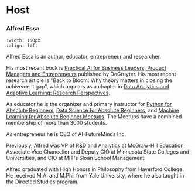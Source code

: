 # Host


### Alfred Essa

```{image} /images/alfredessa.jpg
:width: 150px
:align: left
```

Alfred Essa is an author, educator, entrepreneur and researcher. 

His most recent book is [Practical AI for Business Leaders, Product Managers and Entrepreneurs](https://www.amazon.com/Practical-Business-Leaders-Managers-Entrepreneurs/dp/1501514644) published by DeGruyter. His most recent research article is "Back to Bloom: Why theory matters in closing the achivement gap", which appears as a chapter in [Data Analytics and Adaptive Learning: Research Perspectives](https://www.amazon.com/Analytics-Adaptive-Learning-Patsy-Moskal/dp/1032154705). 

As educator he is the organizer and primary instructor for [Python for Absolute Beginners](https://www.meetup.com/python-for-absolute-beginners/), [Data Science for Absolute Beginners](https://www.meetup.com/data-science-for-absolute-beginners/), and [Machine Learning for Absolute Beginner Meetups](https://www.meetup.com/mlearnfab/). The Meetups have a combined membership of more than 3000 students.  

As entrepreneur he is CEO of AI-FutureMinds Inc. 

Previously, Alfred was VP of R&D and Analytics at McGraw-Hill Education, Associate Vice Chancellor and Deputy CIO at Minnesota State Colleges and Universities, and CIO at MIT's Sloan School Management. 

Alfred graduated with High Honors in Philosophy from Haverford College. He received M.A. and M.Phil from Yale University, where he also taught in the Directed Studies program.

